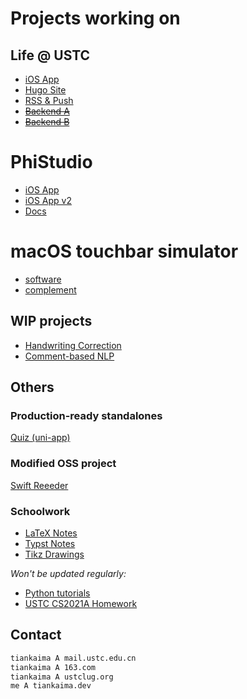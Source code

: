 # Projects working on

## Life @ USTC
- [iOS App](https://github.com/Life-USTC/Life-USTC)
- [Hugo Site](https://github.com/Life-USTC/LU_Web)
- [RSS & Push](https://github.com/Life-USTC/LU_RSS)
- [~~Backend A~~](https://github.com/Life-USTC/LU_Notification)
- [~~Backend B~~](https://github.com/Life-USTC/LU_Server)

# PhiStudio
- [iOS App](https://github.com/tiankaima/PhiStudioiOS)
- [iOS App v2](https://github.com/tiankaima/PhiStudio-v2)
- [Docs](https://github.com/tiankaima/MStudioDocs)

# macOS touchbar simulator
- [software](https://github.com/tiankaima/touch-bar-simulator)
- [complement](https://github.com/tiankaima/KeyboardShortcuts)

## WIP projects
- [Handwriting Correction](https://github.com/tiankaima/Handwriting)
- [Comment-based NLP](https://github.com/tiankaima/asoul-comment)


## Others
### Production-ready standalones
[Quiz (uni-app)](https://github.com/tiankaima/uniapp-quiz)

### Modified OSS project
[Swift Reeeder](https://github.com/tiankaima/reeeed)


### Schoolwork
- [LaTeX Notes](https://github.com/tiankaima/thesis)
- [Typst Notes](https://github.com/tiankaima/typst-notes)
- [Tikz Drawings](https://github.com/tiankaima/latex-tests)

*Won't be updated regularly:*
- [Python tutorials](https://github.com/tiankaima/python-tutorial-projects)
- [USTC CS2021A Homework](https://github.com/tiankaima/USTC-Homework-CS2021A)


## Contact

```txt
tiankaima A mail.ustc.edu.cn
tiankaima A 163.com
tiankaima A ustclug.org
me A tiankaima.dev
```
